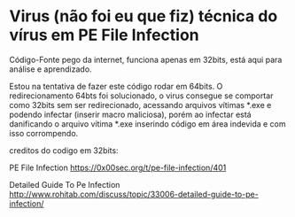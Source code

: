 # Virus (não foi eu que fiz) técnica do vírus em PE File Infection

Código-Fonte pego da internet, funciona apenas em 32bits, está aqui para análise e aprendizado.

Estou na tentativa de fazer este código rodar em 64bits. O redirecionamento 64bts foi solucionado, o virus consegue se comportar como 32bits sem ser redirecionado, acessando arquivos vítimas *.exe e podendo infectar (inserir macro maliciosa), porém ao infectar está danificando o arquivo vítima *.exe inserindo código em área indevida e com isso corrompendo.

creditos do codigo em 32bits:

PE File Infection
https://0x00sec.org/t/pe-file-infection/401

Detailed Guide To Pe Infection
http://www.rohitab.com/discuss/topic/33006-detailed-guide-to-pe-infection/

